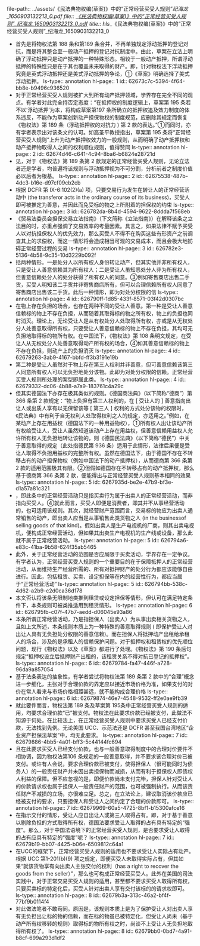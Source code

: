 file-path:: ../assets/《民法典物权编(草案)》中的“正常经营买受人规则”_纪海龙_1650903132213_0.pdf
file:: [《民法典物权编(草案)》中的“正常经营买受人规则”_纪海龙_1650903132213_0.pdf](../assets/《民法典物权编(草案)》中的“正常经营买受人规则”_纪海龙_1650903132213_0.pdf)
title:: hls__《民法典物权编(草案)》中的“正常经营买受人规则”_纪海龙_1650903132213_0

- 首先是将物权法第 188 条和第189 条合并，不再单独规定浮动抵押的登记对抗，而是将其整合至一般动产抵押的登记对抗制度中。由此，草案在立法上明确了浮动抵押只是动产抵押的一种特殊形态。相较于一般动产抵押，所谓浮动抵押的特殊性只是在于其也覆盖未来取得的财产。即，针对物权法下浮动抵押究竟是英式浮动抵押还是美式浮动抵押的争论，①《草案》明确选择了美式浮动抵押。
  ls-type:: annotation
  hl-page:: 1
  id:: 62673c7c-5394-4f64-bb8e-b9496c936520
- 对于正常经营买受人规则被扩大到所有动产抵押领域，学界存在完全不同的观点。有学者对此完全持否定态度：“在抵押权的制度逻辑上，草案第 195 条若不以‘浮动抵押’为本，将构成草案第197 条所确立的抵押权追及效力制度的体系违反，不能作为草案创新动产担保物权的制度规范，应删除其规定而恢复《物权法》第 189 条（浮动抵押权的对抗力 ) 第 2 款的表达。”①而同时，亦有学者表示出对该条文的认可。如高圣平教授指出，草案第 195 条将“正常经营买受人规则”上升为动产抵押权效力的一般规则，从而明确了动产抵押权和动产抵押物取得人之间的权利顺位规则，值得赞同
  ls-type:: annotation
  hl-page:: 2
  id:: 62674d46-c641-4c94-8ba6-b6824e28721d
- 见，对于《物权法》第 189 条第 2 款规定的正常经营买受人规则，无论立法者还是学者，均普遍将该规则与浮动抵押视为不可分割，分析前者之制度价值必以后者为根基。
  ls-type:: annotation
  hl-page:: 2
  id:: 62675538-487b-4dc3-b16e-d97cf09cb2cb
- 根据 DCFR 第 IX-6:102(2)(a) 项，只要交易行为发生在转让人的正常经营活动中 (the transferor acts in the ordinary course of its business)，买受人即可被推定为善意，并因此而免受标的物之上所附着的担保权的约束
  ls-type:: annotation
  hl-page:: 3
  id:: 626782da-8b4d-4594-9622-8ddda7f568eb
- 《贸易法委员会担保交易立法指南》（下文简称《立法指南》）在解释该条之立法目的时，亦重点强调了交易效率的考量因素。具言之，如果法律不赋予买受人以对抗担保权人的优先效力，那么买受人不得不在购买这些有形资产之前调查其上的求偿权，而这一情形将会造成相当可观的交易成本，而且会极大地妨碍正常经营过程的交易
  ls-type:: annotation
  hl-page:: 3
  id:: 626782e3-5136-4b58-9c35-10d3229b092f
- 括两种情形。一是处分人以所有权人身份转让动产，但其实他并非所有权人，只是受让人善意信赖其为所有权人；二是受让人虽知悉处分人非为所有权人，但善意信赖处分人的处分获得了所有权人的同意。③例如寄售商店出售二手货，买受人明知该二手货并非寄售商店所有，但可以合理信赖所有权人同意了寄售商店出售该二手货。此后一种情形，即为对处分权限的信
  ls-type:: annotation
  hl-page:: 4
  id:: 626790ff-1d85-433f-8571-03f42d0307bc
- 在物上存在负担的场合，也存在两种不同的受让人善意。第一种是受让人善意信赖标的物上不存在负担，从而随着其取得标的物之所有权，物上的负担也同时消灭。理论上，无论受让人是从有权处分人处取得所有权，亦或是从无权处分人处善意取得所有权，只要受让人善意信赖标的物上不存在负担，其均可无负担地取得标的物所有权。在中国法下，《物权法》第 108 条明文规定，在受让人从无权处分人处善意取得动产所有权的场合，④如其善意信赖标的物上不存在负担，则动产上的负担消灭
  ls-type:: annotation
  hl-page:: 4
  id:: 62679263-3ab9-4167-bbfd-ff3b3191e19b
- 第二种是受让人虽然对于物上存在第三人权利并非善意，但可善意信赖该第三人同意所有权人可以无负担地处分该物。此即为对处分权限的信赖。正常经营买受人规则所处理的案型即属此类。
  ls-type:: annotation
  hl-page:: 4
  id:: 62679332-dc06-4b88-a7a9-183761c4a29c
- 但其实德国法下亦存在极其类似的规则。《德国商法典》（以下简称“德商”）第 366 条第 2 款规定：“物上负担有第三人权利的，在 [ 受让人的 ] 善意指向出让人或出质人享有以无保留该等 [ 第三人 ] 权利的方式处分该物的权限时，《民法典》中有利于自无权利人处取得权利之人的规定，亦适用之。”例如，在某动产上存在用益权（德国法下的一种用益物权），①所有权人出让该动产所有权给受让人，受让人虽然知道该动产上存在用益权，但善意信赖用益权人允许所有权人无负担地转让该物的，则《德国民法典》（以下简称“德民”）中关于善意取得的规定（此处指德民第 936 条）适用于此情形，法律后果便是受让人取得不负担用益权的完整所有权。虽然在德国法下，由于德国不存在不转移占有的动产担保物权（例如中国法下的动产抵押权），从而德商第 366 条第 2 款的适用范围极其有限。②但假如德国存在不转移占有的动产抵押权，那么基于德商第 366 条第 2 款，便能得出与正常经营买受人规则基本相同的效果
  ls-type:: annotation
  hl-page:: 5
  id:: 6267935d-be2e-47b9-bf3e-d1a57a81c321
- ，即此条中的正常经营活动只是指买卖行为属于出卖人的正常经营活动，而非指向买受人。④就此而言，买受人即便是消费者，即其并不从事经营活动的，也可适用该规则。其次，就经营财产范围而言，交易标的物应为出卖人通常销售的动产，即出卖人应当是从事销售此类货物之人 (in the  businessof  selling goods of  that    kind)。假如出卖人是生产电视机的厂商，则其出卖电视机，便构成正常经营活动，但如果其出卖生产电视机的生产线或设备，那么此就不属于正常经营活动。
  ls-type:: annotation
  hl-page:: 5
  id:: 626794a6-e83c-41ba-9b58-624f35ab5465
- 此外，关于正常经营活动的范围是否应局限于买卖活动，学界存在一定争议。有学者认为，正常经营买受人规则的一个重要目的在于保障抵押人的正常经营活动，从而维持生产经营所需的、所有对抵押财产的处分行为都应该能够自由进行。因此，包括租赁、买卖、设定担保等在内的经营性行为，都应当属于“正常经营活动”
  ls-type:: annotation
  hl-page:: 5
  id:: 626794bb-538c-4d62-a2b9-c2d0ca36d178
- 本文否认将该条无限制地类推到租赁或设定担保等情形，但认可在满足特定条件下，本条规则可被类推适用到租赁情形。
  ls-type:: annotation
  hl-page:: 6
  id:: 626795fb-c07f-47b7-aedd-d06045e93a86
- 本条所谓正常经营活动，乃是指担保人（出卖人）为从事出卖相关货物之人，且如上文所述，本条规则本质上为一种特殊的善意取得规则 ( 即保护受让人对出让人具有无负担处分权限的善意信赖)。而在担保人将抵押动产出租给承租人的场合，涉及的是承租人的信赖保护问题。对于抵押权和租赁权的优先顺位问题，现行《物权法》以及《草案》都进行了处理。《物权法》第 190 条后句规定“抵押权设立后抵押财产出租的，该租赁关系不得对抗已登记的抵押权”。
  ls-type:: annotation
  hl-page:: 6
  id:: 62679784-fa47-446f-a728-96da9a857054
- 基于法条表达的抽象性，有学者尝试将物权法第 189 条第 2 款中的“合理”概念进一步细化，主张对于合理价款的界定应以接近市场价格为准，如果支付的对价在常人看来与市场价格相距甚远，就不能构成合理价格
  ls-type:: annotation
  hl-page:: 6
  id:: 62679874-46e7-4548-9532-ff2e0ae9fb39
- 就此要件而言，物权法第 189 条及草案第 195条中正常经营买受人规则的适用，均要求合理价款“已”被支付。物权法在此要求价款已经被支付，此做法不知源于何处。在比较法上，在正常经营买受人规则中要求买受人已经支付价款，无法找到先例。无论美国 UCC、示范法还是 DCFR 甚至我国台湾地区“企业资产担保法草案”中，均无此要求。
  ls-type:: annotation
  hl-page:: 7
  id:: 62679886-4bb5-4a01-bff3-5c44144fc694
- 且在此要求买受人已经支付价款，也与一般善意取得制度中的合理对价要件不相协调，因为物权法第106 条规定的一般善意取得，并不要求该合理对价已被支付。或许有人会说，要求合理价款已被支付，使得担保人（很可能同时为债务人）的一般责任财产并未因出卖担保物而减损，从而有利于担保权人即债权人利益的保障。但不应忽视的是，即便价款尚未支付完毕，担保人针对受让人的价款请求权也属于担保人一般责任财产的范围，也可被强制执行。从而该责任财产不减损的立场，亦很难立足。总之，在立法论上，建议取消该价款应已经被支付的要求，只要担保人和受让人之间约定了合理的价款即可。
  ls-type:: annotation
  hl-page:: 7
  id:: 62679969-60a5-4725-8bf1-b15300afce16
- 在指示交付的情形，受让人应自出让人或第三人取得占有。即，对于基于善意以剔除负担的方式取得所有权，德国法要求受让人取得的占有具有特定的“强度”。那么，对于中国法语境下的正常经营买受人规则，是否要求受让人取得的占有应具有特定的“强度”呢？
  ls-type:: annotation
  hl-page:: 7
  id:: 62679b19-bb07-4425-b06e-6509812c64a1
- 在UCC的框架下，正常经营买受人规则的适用也不要求受让人实际占有动产。根据 UCC 第1-201(b)(9) 项之规定，即便买受人未取得实际占有，但其如果“就该货物享有向出卖人主张交付的权利（has a  right    to recover the   goods from    the   seller）”，那么也可构成正常经营买受人。此外在美国的司法实践中，对于正常交易买受人规则的适用，甚至都不要求买受人取得所有权，只要买卖标的特定化后，买受人针对出卖人享有交付该标的的请求权即可。
  ls-type:: annotation
  hl-page:: 8
  id:: 62679b3a-313c-46a2-bf4f-77bf9b0114f4
- 对此做法笔者不敢苟同。原因是，该规则本质上是为了保护受让人对出卖人享有无负担出让标的物的信赖，而在标的物虽已被特定化，但受让人尚未（基于动产所有权移转的规则）取得标的物所有权之时，尚谈不上受让人无负担地取得所有权了。
  ls-type:: annotation
  hl-page:: 8
  id:: 62679bb0-0bd7-4a91-b8cf-699a293d1df2